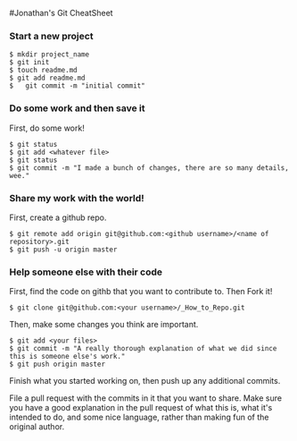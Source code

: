 #Jonathan's Git CheatSheet

### Start a new project

```shell
$ mkdir project_name
$ git init
$ touch readme.md
$ git add readme.md
$	git commit -m "initial commit"
```

### Do some work and then save it

First, do some work!

```shell
$ git status
$ git add <whatever file>
$ git status
$ git commit -m "I made a bunch of changes, there are so many details, wee."
```

### Share my work with the world!

First, create a github repo.

```shell
$ git remote add origin git@github.com:<github username>/<name of repository>.git
$ git push -u origin master
```

### Help someone else with their code

First, find the code on githb that you want to contribute to.
Then Fork it!

```shell
$ git clone git@github.com:<your username>/_How_to_Repo.git
```

Then, make some changes you think are important.

```shell
$ git add <your files>
$ git commit -m "A really thorough explanation of what we did since this is someone else's work."
$ git push origin master
```

Finish what you started working on, then push up any additional commits.

File a pull request with the commits in it that you want to share. Make sure you have a good explanation in the pull request of what this is, what it's intended to do, and some nice language, rather than making fun of the original author.